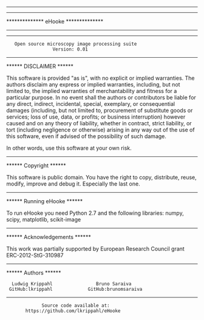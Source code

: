 ***********************************************************
*****************                        ******************
**************           eHooke              **************
*****************                        ******************
***********************************************************
       Open source microscopy image processing suite
                     Version: 0.01

***********************************************************
******                   DISCLAIMER                  ******

This software is provided "as is", with no explicit or 
implied warranties. The authors disclaim any express or 
implied warranties, including, but not limited to, the 
implied warranties of merchantability and fitness for a
particular purpose. In no event shall the authors or 
contributors be liable for any direct, indirect, incidental, 
special, exemplary, or consequential damages (including, but
not limited to, procurement of substitute goods or services; 
loss of use, data, or profits; or business interruption)
however caused and on any theory of liability, whether in 
contract, strict liability, or tort (including negligence 
or otherwise) arising in any way out of the use of this 
software, even if advised of the possibility of such damage.

In other words, use this software at your own risk. 

***********************************************************
******                   Copyright                   ******

This software is public domain. You have the right to copy, 
distribute, reuse, modify, improve and debug it. Especially
the last one.

***********************************************************
******                Running eHooke                 ******

To run eHooke you need Python 2.7 and the following 
libraries: numpy, scipy, matplotlib, scikit-image
  
***********************************************************
******               Acknowledgements                ******

   This work was partially supported by European Research
          Council grant ERC-2012-StG-310987

***********************************************************
******                    Authors                    ******

      Ludwig Krippahl                Bruno Saraiva
     GitHub:lkrippahl             GitHub:brunomsaraiva

***********************************************************

                 Source code available at:
           https://github.com/lkrippahl/eHooke
